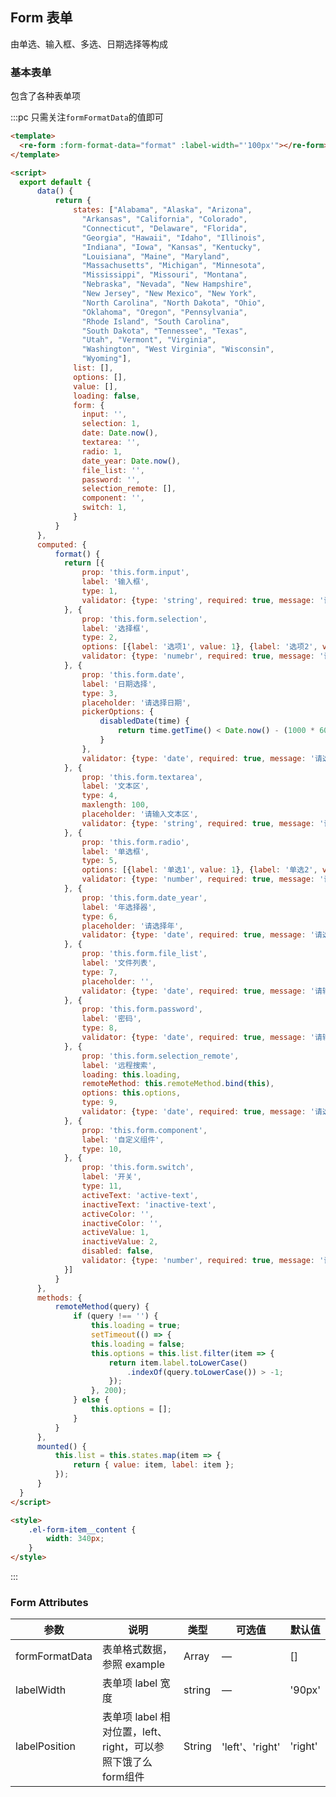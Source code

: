 <script>
  import ReForm from 'package/form_component/src/main.vue'
 
  export default {
      data() {
          return {
              states: ["Alabama", "Alaska", "Arizona",
                "Arkansas", "California", "Colorado",
                "Connecticut", "Delaware", "Florida",
                "Georgia", "Hawaii", "Idaho", "Illinois",
                "Indiana", "Iowa", "Kansas", "Kentucky",
                "Louisiana", "Maine", "Maryland",
                "Massachusetts", "Michigan", "Minnesota",
                "Mississippi", "Missouri", "Montana",
                "Nebraska", "Nevada", "New Hampshire",
                "New Jersey", "New Mexico", "New York",
                "North Carolina", "North Dakota", "Ohio",
                "Oklahoma", "Oregon", "Pennsylvania",
                "Rhode Island", "South Carolina",
                "South Dakota", "Tennessee", "Texas",
                "Utah", "Vermont", "Virginia",
                "Washington", "West Virginia", "Wisconsin",
                "Wyoming"],
              list: [],
              options: [],
              value: [],
              loading: false,
              form: {
                input: '',
                selection: 1,
                date: Date.now(),
                textarea: '',
                radio: 1,
                date_year: Date.now(),
                file_list: '',
                password: '',
                selection_remote: [],
                component: '',
                switch: 1,
              }
          }
      },
      computed: {
          format() {
            return [{
                prop: 'this.form.input',
                label: '输入框',
                type: 1,
                validator: {type: 'string', required: true, message: '请输入input', trigger: 'change'},     // validator 更多用法请参照饿了么 表单组件 文档
            }, {
                prop: 'this.form.selection',
                label: '选择框',
                type: 2,
                options: [{label: '选项1', value: 1}, {label: '选项2', value: 2}],
                validator: {type: 'numebr', required: true, message: '请选择selection', trigger: 'change'},
            }, {
                prop: 'this.form.date',
                label: '日期选择',
                type: 3,
                placeholder: '请选择日期',
                pickerOptions: {
                    disabledDate(time) {
                        return time.getTime() < Date.now() - (1000 * 60 * 60 * 24)
                    }
                },
                validator: {type: 'date', required: true, message: '请选择date', trigger: 'change'},
            }, {
                prop: 'this.form.textarea',
                label: '文本区',
                type: 4,
                maxlength: 100,
                placeholder: '请输入文本区',
                validator: {type: 'string', required: true, message: '请输入textarea', trigger: 'change'},
            }, {
                prop: 'this.form.radio',
                label: '单选框',
                type: 5,
                options: [{label: '单选1', value: 1}, {label: '单选2', value: 2}, {label: '单选3', value: 3, disabled: true,}],
                validator: {type: 'number', required: true, message: '请选择radio', trigger: 'change'},
            }, {
                prop: 'this.form.date_year',
                label: '年选择器',
                type: 6,
                placeholder: '请选择年',
                validator: {type: 'date', required: true, message: '请选择data_year', trigger: 'change'},
            }, {
                prop: 'this.form.file_list',
                label: '文件列表',
                type: 7,
                placeholder: '',
                validator: {type: 'date', required: true, message: '请输入file_list', trigger: 'change'},
            }, {
                prop: 'this.form.password',
                label: '密码',
                type: 8,
                validator: {type: 'date', required: true, message: '请输入password', trigger: 'change'},
            }, {
                prop: 'this.form.selection_remote',
                label: '远程搜索',
                loading: this.loading,
                remoteMethod: this.remoteMethod.bind(this),
                options: this.options,
                type: 9,
                validator: {type: 'date', required: true, message: '请选择selection_remote', trigger: 'change'},
            }, {
                prop: 'this.form.component',
                label: '自定义组件',
                type: 10,
            }, {
                prop: 'this.form.switch',
                label: '开关',
                type: 11,
                activeText: 'active-text',
                inactiveText: 'inactive-text',
                activeColor: '',
                inactiveColor: '',
                activeValue: 1,
                inactiveValue: 2,
                disabled: false,
                validator: {type: 'number', required: true, message: '请选择switch', trigger: 'change'},
            }]
          }
      },
      methods: {
          remoteMethod(query) {
              if (query !== '') {
                  this.loading = true;
                  setTimeout(() => {
                  this.loading = false;
                  this.options = this.list.filter(item => {
                      return item.label.toLowerCase()
                          .indexOf(query.toLowerCase()) > -1;
                      });
                  }, 200);
              } else {
                  this.options = [];
              }
          }
      },
      mounted() {
          this.list = this.states.map(item => {
              return { value: item, label: item };
          });
      },
      components: {
          ReForm
      }
  }
</script>

<style>
    .el-form-item__content {
        width: 340px;
    }
</style>

## Form 表单

由单选、输入框、多选、日期选择等构成

### 基本表单

包含了各种表单项

:::pc 只需关注`formFormatData`的值即可
```html
<template>
  <re-form :form-format-data="format" :label-width="'100px'"></re-form>
</template>

<script>
  export default {
      data() {
          return {
              states: ["Alabama", "Alaska", "Arizona",
                "Arkansas", "California", "Colorado",
                "Connecticut", "Delaware", "Florida",
                "Georgia", "Hawaii", "Idaho", "Illinois",
                "Indiana", "Iowa", "Kansas", "Kentucky",
                "Louisiana", "Maine", "Maryland",
                "Massachusetts", "Michigan", "Minnesota",
                "Mississippi", "Missouri", "Montana",
                "Nebraska", "Nevada", "New Hampshire",
                "New Jersey", "New Mexico", "New York",
                "North Carolina", "North Dakota", "Ohio",
                "Oklahoma", "Oregon", "Pennsylvania",
                "Rhode Island", "South Carolina",
                "South Dakota", "Tennessee", "Texas",
                "Utah", "Vermont", "Virginia",
                "Washington", "West Virginia", "Wisconsin",
                "Wyoming"],
              list: [],
              options: [],
              value: [],
              loading: false,
              form: {
                input: '',
                selection: 1,
                date: Date.now(),
                textarea: '',
                radio: 1,
                date_year: Date.now(),
                file_list: '',
                password: '',
                selection_remote: [],
                component: '',
                switch: 1,
              }
          }
      },
      computed: {
          format() {
            return [{
                prop: 'this.form.input',
                label: '输入框',
                type: 1,
                validator: {type: 'string', required: true, message: '请输入input', trigger: 'change'},     // validator 更多用法请参照饿了么 表单组件 文档
            }, {
                prop: 'this.form.selection',
                label: '选择框',
                type: 2,
                options: [{label: '选项1', value: 1}, {label: '选项2', value: 2}],
                validator: {type: 'numebr', required: true, message: '请选择selection', trigger: 'change'},
            }, {
                prop: 'this.form.date',
                label: '日期选择',
                type: 3,
                placeholder: '请选择日期',
                pickerOptions: {
                    disabledDate(time) {
                        return time.getTime() < Date.now() - (1000 * 60 * 60 * 24)
                    }
                },
                validator: {type: 'date', required: true, message: '请选择date', trigger: 'change'},
            }, {
                prop: 'this.form.textarea',
                label: '文本区',
                type: 4,
                maxlength: 100,
                placeholder: '请输入文本区',
                validator: {type: 'string', required: true, message: '请输入textarea', trigger: 'change'},
            }, {
                prop: 'this.form.radio',
                label: '单选框',
                type: 5,
                options: [{label: '单选1', value: 1}, {label: '单选2', value: 2}, {label: '单选3', value: 3, disabled: true,}],
                validator: {type: 'number', required: true, message: '请选择radio', trigger: 'change'},
            }, {
                prop: 'this.form.date_year',
                label: '年选择器',
                type: 6,
                placeholder: '请选择年',
                validator: {type: 'date', required: true, message: '请选择data_year', trigger: 'change'},
            }, {
                prop: 'this.form.file_list',
                label: '文件列表',
                type: 7,
                placeholder: '',
                validator: {type: 'date', required: true, message: '请输入file_list', trigger: 'change'},
            }, {
                prop: 'this.form.password',
                label: '密码',
                type: 8,
                validator: {type: 'date', required: true, message: '请输入password', trigger: 'change'},
            }, {
                prop: 'this.form.selection_remote',
                label: '远程搜索',
                loading: this.loading,
                remoteMethod: this.remoteMethod.bind(this),
                options: this.options,
                type: 9,
                validator: {type: 'date', required: true, message: '请选择selection_remote', trigger: 'change'},
            }, {
                prop: 'this.form.component',
                label: '自定义组件',
                type: 10,
            }, {
                prop: 'this.form.switch',
                label: '开关',
                type: 11,
                activeText: 'active-text',
                inactiveText: 'inactive-text',
                activeColor: '',
                inactiveColor: '',
                activeValue: 1,
                inactiveValue: 2,
                disabled: false,
                validator: {type: 'number', required: true, message: '请选择switch', trigger: 'change'},
            }]
          }
      },
      methods: {
          remoteMethod(query) {
              if (query !== '') {
                  this.loading = true;
                  setTimeout(() => {
                  this.loading = false;
                  this.options = this.list.filter(item => {
                      return item.label.toLowerCase()
                          .indexOf(query.toLowerCase()) > -1;
                      });
                  }, 200);
              } else {
                  this.options = [];
              }
          }
      },
      mounted() {
          this.list = this.states.map(item => {
              return { value: item, label: item };
          });
      }
  }
</script>

<style>
    .el-form-item__content {
        width: 340px;
    }
</style>
```
:::


### Form Attributes

| 参数          | 说明            | 类型            | 可选值                 | 默认值   |
|------------- |---------------- |---------------- |---------------------- |-------- |
| formFormatData | 表单格式数据，参照 example         | Array           | —                     | []     |
| labelWidth | 表单项 label 宽度     | string         | —                      | '90px'   |
| labelPosition | 表单项 label 相对位置，left、right，可以参照下饿了么form组件         | String           | 'left'、'right'                    | 'right'     |
